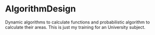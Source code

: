 # AlgorithmDesign
Dynamic algorithms to calculate functions and probabilistic algorithm to calculate their areas.
This is just my training for an University subject.
